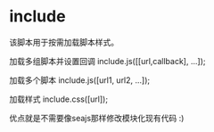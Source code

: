 # include
该脚本用于按需加载脚本样式。

加载多组脚本并设置回调
include.js([[url,callback], ...]);

加载多个脚本
include.js([url1, url2, ...]);

加载样式
include.css([url]);

优点就是不需要像seajs那样修改模块化现有代码 :)
